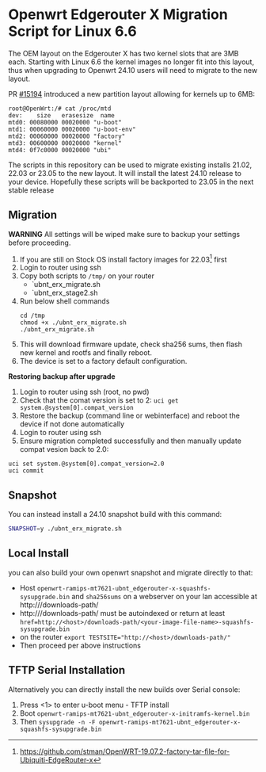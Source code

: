 # Openwrt Edgerouter X Migration Script for Linux 6.6

The OEM layout on the Edgerouter X has two kernel slots that are 3MB each. Starting with Linux 6.6 the kernel images no longer fit into this layout, thus when upgrading to Openwrt 24.10 users will need to migrate to the new layout.

PR [#15194](https://github.com/openwrt/openwrt/pull/15194) introduced a new partition layout allowing for kernels up to 6MB:

```
root@OpenWrt:/# cat /proc/mtd
dev:    size   erasesize  name
mtd0: 00080000 00020000 "u-boot"
mtd1: 00060000 00020000 "u-boot-env"
mtd2: 00060000 00020000 "factory"
mtd3: 00600000 00020000 "kernel"
mtd4: 0f7c0000 00020000 "ubi"
```

The scripts in this repository can be used to migrate existing installs 21.02, 22.03 or 23.05 to the new layout. It will install the latest 24.10 release to your device. Hopefully these scripts will be backported to 23.05 in the next stable release

## Migration

**WARNING** All settings will be wiped make sure to backup your settings before proceeding.
1. If you are still on Stock OS install factory images for 22.03[^2] first
2. Login to router using ssh
3. Copy both scripts to `/tmp/` on your router
	- `ubnt_erx_migrate.sh
	- `ubnt_erx_stage2.sh
4. Run below shell commands
	```
	cd /tmp
	chmod +x ./ubnt_erx_migrate.sh
	./ubnt_erx_migrate.sh
	```
5. This will download firmware update, check sha256 sums, then flash new kernel and rootfs and finally reboot.
6. The device is set to a factory default configuration.

**Restoring backup after upgrade**
1. Login to router using ssh (root, no pwd)
2. Check that the comat version is set to 2: ```uci get system.@system[0].compat_version```
3. Restore the backup (command line or webinterface) and reboot the device if not done automatically
4. Login to router using ssh
5. Ensure migration completed successfully and then manually update compat vesion back to 2.0:
```
uci set system.@system[0].compat_version=2.0
uci commit
```

## Snapshot
You can instead install a 24.10 snapshot build with this command:
```sh
SNAPSHOT=y ./ubnt_erx_migrate.sh
```
## Local Install
you can also build your own openwrt snapshot and migrate directly to that:
- Host `openwrt-ramips-mt7621-ubnt_edgerouter-x-squashfs-sysupgrade.bin` and `sha256sums` on a webserver on your lan accessible at http://<host>/downloads-path/
- http://<host>/downloads-path/ must be autoindexed or return at least `href=http://<host>/downloads-path/<your-image-file-name>-squashfs-sysupgrade.bin`
- on the router `export TESTSITE="http://<host>/downloads-path/"`
- Then proceed per above instructions

## TFTP Serial Installation
Alternatively you can directly install the new builds over Serial console:
1. Press <1> to enter u-boot menu - TFTP install
2. Boot `openwrt-ramips-mt7621-ubnt_edgerouter-x-initramfs-kernel.bin`
3. Then `sysupgrade -n -F openwrt-ramips-mt7621-ubnt_edgerouter-x-squashfs-sysupgrade.bin`


[^2]: https://github.com/stman/OpenWRT-19.07.2-factory-tar-file-for-Ubiquiti-EdgeRouter-x

